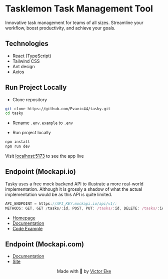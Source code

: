 # Tasklemon Task Management Tool

Innovative task management for teams of all sizes. Streamline your workflow, boost productivity, and achieve your goals.

## Technologies

- React (TypeScript)
- Tailwind CSS
- Ant design
- Axios

## Run Project Locally

- Clone repository

```sh
git clone https://github.com/Evavic44/tasky.git
cd tasky
```

- Rename `.env.example` to `.env`

- Run project locally

```sh
npm install
npm run dev
```

Visit [localhost:5173](http://localhost:5173) to see the app live

## Endpoint (Mockapi.io)

Tasky uses a free mock backend API to illustrate a more real-world implementation. Although it is grossly a shadow of what the actual implementation would be as this API is quite limited.

```ts
API_ENDPOINT = https://API_KEY.mockapi.io/api/v1/:
METHODS: GET, GET /tasks/:id, POST, PUT: /tasks/:id, DELETE: /tasks/:id
```

- [Homepage](https://mockapi.io/projects)
- [Documentation](https://github.com/mockapi-io/docs/wiki)
- [Code Example](https://github.com/mockapi-io/docs/wiki/Code-examples#crud)

## Endpoint (Mockapi.com)

- [Documentation](https://docs.mockapi.com/)
- [Site](https://www.mockapi.com)

<p align="center">Made with 💜 by <a href="https://victoreke.com" target="_blank" className="underline ml-1">Victor Eke</a></p>
